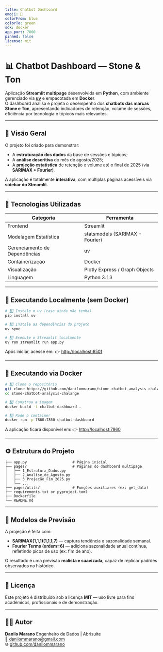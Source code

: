 ```yaml
---
title: Chatbot Dashboard
emoji: 🤖
colorFrom: blue
colorTo: green
sdk: docker
app_port: 7860
pinned: false
license: mit
---
```


# 📊 Chatbot Dashboard — Stone & Ton

Aplicação **Streamlit multipage** desenvolvida em **Python**, com ambiente gerenciado via **[uv](https://github.com/astral-sh/uv)** e empacotada em **Docker**.  
O dashboard analisa e projeta o desempenho dos **chatbots das marcas Stone e Ton**, apresentando indicadores de retenção, volume de sessões, eficiência por tecnologia e tópicos mais relevantes.

---

## 🧭 Visão Geral

O projeto foi criado para demonstrar:

- A **estruturação dos dados** da base de sessões e tópicos;
- A **análise descritiva** do mês de agosto/2025;
- A **projeção estatística** de retenção e volume até o final de 2025 (via **SARIMAX + Fourier**).

A aplicação é totalmente **interativa**, com múltiplas páginas acessíveis via **sidebar do Streamlit**.

---

## 🧩 Tecnologias Utilizadas

| Categoria                     | Ferramenta                      |
| ----------------------------- | ------------------------------- |
| Frontend                      | Streamlit                       |
| Modelagem Estatística         | statsmodels (SARIMAX + Fourier) |
| Gerenciamento de Dependências | uv                              |
| Containerização               | Docker                          |
| Visualização                  | Plotly Express / Graph Objects  |
| Linguagem                     | Python 3.13                     |

---

## 🚀 Executando Localmente (sem Docker)

```bash
# 1️⃣ Instale o uv (caso ainda não tenha)
pip install uv

# 2️⃣ Instale as dependências do projeto
uv sync

# 3️⃣ Execute o Streamlit localmente
uv run streamlit run app.py
```

Após iniciar, acesse em:
👉 [http://localhost:8501](http://localhost:8501)

---

## 🐳 Executando via Docker

```bash
# 1️⃣ Clone o repositório
git clone https://github.com/danilommarano/stone-chatbot-analysis-chalange
cd stone-chatbot-analysis-chalange

# 2️⃣ Construa a imagem
docker build -t chatbot-dashboard .

# 3️⃣ Rode o container
docker run -p 7860:7860 chatbot-dashboard
```

A aplicação ficará disponível em:
👉 [http://localhost:7860](http://localhost:7860)

---

## ⚙️ Estrutura do Projeto

```
├── app.py                     # Página inicial
├── pages/                     # Páginas do dashboard multipage
│   ├── 1_Estrutura_Dados.py
│   ├── 2_Analise_de_Agosto.py
│   ├── 3_Projeção_Fim_2025.py
│   └── ...
├── pages/utils/               # Funções auxiliares (ex: get_data)
├── requirements.txt or pyproject.toml
├── Dockerfile
└── README.md
```

---

## 🧠 Modelos de Previsão

A projeção é feita com:

- **SARIMAX(1,1,1)(1,1,1,7)** — captura tendência e sazonalidade semanal.
- **Fourier Terms (ordem=6)** — adiciona sazonalidade anual contínua, refletindo picos de uso (ex: fim de ano).

O resultado é uma previsão **realista e suavizada**, capaz de replicar padrões observados no histórico.

---

## 🧾 Licença

Este projeto é distribuído sob a licença **MIT** — uso livre para fins acadêmicos, profissionais e de demonstração.

---

## 👨‍💻 Autor

**Danilo Marano**
Engenheiro de Dados | Abrisuite \
📧 [danilommarano@gmail.com](mailto:danilommarano@gmail.com) \
🌐 [github.com/danilommarano](https://github.com/danilommarano)
